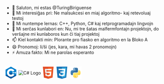 - 👋 Saluton, mi estas @TuringBiriguense
- 👀 Mi interesiĝas pri: Ne malsukcesi en miaj algoritmo- kaj retevoluaj testoj
- 🌱 Mi nuntempe lernas: C++, Python, C# kaj retprogramadajn lingvojn
- 💞️ Mi serĉas kunlabori en: Nu, mi tre ŝatas malfermfontajn projektojn, do verŝajne mi kunlaboros kun ĉi tiaj projektoj
- 📫 Kiel kontakti min: Plorante pro fiasko en algoritmo en la Bloko A
- 😄 Pronomoj: li/ŝi (jes, kara, mi havas 2 pronomojn)
- ⚡ Amuza fakto: Mi ne parolas esperanto


  
<div style="display: inline_block"><br>
  <img align="center" alt="C++ Logo" height="40" width="40" src="https://github.com/octavio-oi/Language-Logo-List/blob/main/background%20transparent/small/C%2B%2B.png">
    <img align="center" alt="C# Logo" height="40" width="40" src="https://upload.wikimedia.org/wikipedia/commons/b/bd/Logo_C_sharp.svg">
  <img align="center" alt="Html 15 Logo" height="40" width="40" src="https://raw.githubusercontent.com/devicons/devicon/master/icons/html5/html5-original.svg">
  <img align="center" alt="CSS3 Logo" height="40" width="40" src="https://raw.githubusercontent.com/devicons/devicon/master/icons/css3/css3-original.svg">
<img align="center" alt="Python Logo" height="40" width="40" src="https://raw.githubusercontent.com/devicons/devicon/master/icons/python/python-original.svg">
</div>
<!--- TuringBiriguense/TuringBiriguense estas ✨ speciala ✨ 
deponejo ĉar ĝia `README.md` (ĉi tiu dosiero) aperas en via GitHub-profilo.
Vi povas alklaki la Antaŭrigardan ligilon por vidi viajn ŝanĝojn. --->
